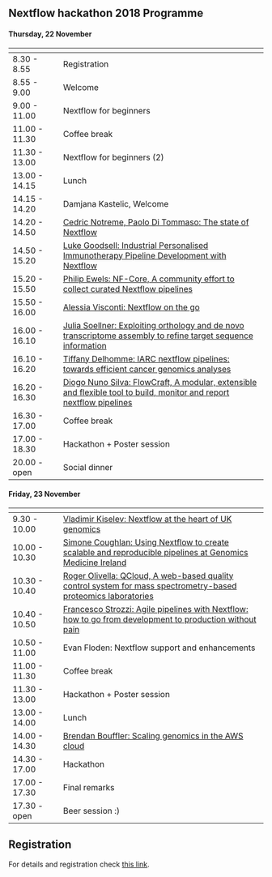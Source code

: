 ## Nextflow hackathon 2018 Programme

#### Thursday, 22 November

|<img width=150/>|                            |
|------------- |----------------------------|
| 8.30 - 8.55  | Registration               |
| 8.55 - 9.00  | Welcome                    |
| 9.00 - 11.00 | Nextflow for beginners     |
| 11.00 - 11.30 | Coffee break              |
| 11.30 - 13.00 | Nextflow for beginners (2)|
| 13.00 - 14.15 | Lunch                     |
| 14.15 - 14.20 | Damjana Kastelic, Welcome | 
| 14.20 - 14.50 | [Cedric Notreme, Paolo Di Tommaso: The state of Nextflow](https://github.com/nextflow-io/nf-hack18/blob/master/abstracts.md#the-state-of-nextflow) | 
| 14.50 - 15.20 | [Luke Goodsell: Industrial Personalised Immunotherapy Pipeline Development with Nextflow](https://github.com/nextflow-io/nf-hack18/blob/master/abstracts.md#industrial-personalised-immunotherapy-pipeline-development-with-nextflow) | 
| 15.20 - 15.50 | [Philip Ewels: NF-Core, A community effort to collect curated Nextflow pipelines](https://github.com/nextflow-io/nf-hack18/blob/master/abstracts.md#nf-core-a-community-effort-to-collect-curated-nextflow-pipelines) |
| 15.50 - 16.00 | [Alessia Visconti: Nextflow on the go](https://github.com/nextflow-io/nf-hack18/blob/master/abstracts.md#nextflow-on-the-go) |
| 16.00 - 16.10 | [Julia Soellner: Exploiting orthology and de novo transcriptome assembly to refine target sequence information](https://github.com/nextflow-io/nf-hack18/blob/master/abstracts.md#exploiting-orthology-and-de-novo-transcriptome-assembly-to-refine-target-sequence-information) | 
| 16.10 - 16.20 | [Tiffany Delhomme: IARC nextflow pipelines: towards efficient cancer genomics analyses](https://github.com/nextflow-io/nf-hack18/blob/master/abstracts.md#iarc-nextflow-pipelines-towards-efficient-cancer-genomics-analyses) | 
| 16.20 - 16.30 | [Diogo Nuno Silva: FlowCraft, A modular, extensible and flexible tool to build, monitor and report nextflow pipelines](https://github.com/nextflow-io/nf-hack18/blob/master/abstracts.md#flowcraft-a-modular-extensible-and-flexible-tool-to-build-monitor-and-report-nextflow-pipelines) | 
| 16.30 - 17.00 | Coffee break              |
| 17.00 - 18.30 | Hackathon + Poster session|
| 20.00 - open  | Social dinner             |

#### Friday, 23 November

|<img width=150/>|                            |
|---------------|---------------------------|
| 9.30 - 10.00  | [Vladimir Kiselev: Nextflow at the heart of UK genomics](https://github.com/nextflow-io/nf-hack18/blob/master/abstracts.md#nextflow-at-the-heart-of-uk-genomics) |
| 10.00 - 10.30 | [Simone Coughlan: Using Nextflow to create scalable and reproducible pipelines at Genomics Medicine Ireland](https://github.com/nextflow-io/nf-hack18/blob/master/abstracts.md#using-nextflow-to-create-scalable-and-reproducible-pipelines-at-genomics-medicine-ireland) | 
| 10.30 - 10.40 | [Roger Olivella: QCloud, A web-based quality control system for mass spectrometry-based proteomics laboratories](https://github.com/nextflow-io/nf-hack18/blob/master/abstracts.md#qcloud-a-web-based-quality-control-system-for-mass-spectrometry-based-proteomics-laboratories) |
| 10.40 - 10.50 | [Francesco Strozzi: Agile pipelines with Nextflow: how to go from development to production without pain](https://github.com/nextflow-io/nf-hack18/blob/master/abstracts.md#agile-pipelines-with-nextflow-how-to-go-from-development-to-production-without-pain) |
| 10.50 - 11.00 | Evan Floden: Nextflow support and enhancements |
| 11.00 - 11.30 | Coffee break              |
| 11.30 - 13.00 | Hackathon + Poster session|
| 13.00 - 14.00 | Lunch                     |
| 14.00 - 14.30 | [Brendan Bouffler: Scaling genomics in the AWS cloud](https://github.com/nextflow-io/nf-hack18/blob/master/abstracts.md#scaling-genomics-in-the-aws-cloud) | 
| 14.30 - 17.00 | Hackathon                 |
| 17.00 - 17.30 | Final remarks             |
| 17.30 - open  | Beer session :)           |

## Registration 

For details and registration check [this link](http://www.crg.eu/en/event/coursescrg-nextflow-reproducible-silico-genomics-0).





